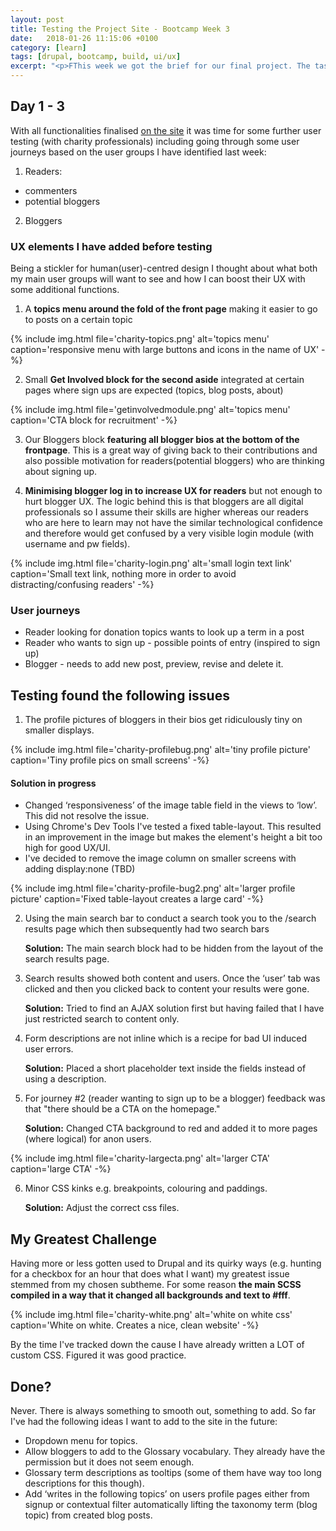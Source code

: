 ```yaml
---
layout: post
title: Testing the Project Site - Bootcamp Week 3
date:   2018-01-26 11:15:06 +0100
category: [learn]
tags: [drupal, bootcamp, build, ui/ux]
excerpt: "<p>FThis week we got the brief for our final project. The task is to set up a Drupal website and we were given three projects to choose from. I have gone for the Charity Blog site as reading through the brief that seemed the most challenging and also very relevant to me coming from the non-profit sector it was a topic close to my heart.</p>"
---
```


## Day 1 - 3

With all functionalities finalised [on the site](http://dev-appcharity.pantheonsite.io/) it was time for some further user testing (with charity professionals) including going through some user journeys based on the user groups I have identified last week:

1. Readers:
+ commenters
+ potential bloggers
2. Bloggers

### UX elements I have added before testing

Being a stickler for human(user)-centred design I thought about what both my main user groups will want to see and how I can boost their UX with some additional functions.

1. A **topics menu around the fold of the front page** making it easier to go to posts on a certain topic

{% include img.html file='charity-topics.png' alt='topics menu'
caption='responsive menu with large buttons and icons in the name of UX' -%}

2. Small **Get Involved block for the second aside** integrated at certain pages where sign ups are expected (topics, blog posts, about)

{% include img.html file='getinvolvedmodule.png' alt='topics menu'
caption='CTA block for recruitment' -%}

3. Our Bloggers block **featuring all blogger bios at the bottom of the frontpage**. This is a great way of giving back to their contributions and also possible motivation for readers(potential bloggers) who are thinking about signing up.

4. **Minimising blogger log in to increase UX for readers** but not enough to hurt blogger UX. The logic behind this is that bloggers are all digital professionals so I assume their skills are higher whereas our readers who are here to learn may not have the similar technological confidence and therefore would get confused by a very visible login module (with username and pw fields).

{% include img.html file='charity-login.png' alt='small login text link'
caption='Small text link, nothing more in order to avoid distracting/confusing readers' -%}

### User journeys

- Reader looking for donation topics wants to look up a term in a post
- Reader who wants to sign up - possible points of entry (inspired to sign up)
- Blogger - needs to add new post, preview, revise and delete it.

## Testing found the following issues

1. The profile pictures of bloggers in their bios get ridiculously tiny on smaller displays.

{% include img.html file='charity-profilebug.png' alt='tiny profile picture'
caption='Tiny profile pics on small screens' -%}

#### Solution in progress

- Changed ‘responsiveness’ of the image table field in the views to ‘low’. This did not resolve the issue.
- Using Chrome's Dev Tools I've tested a fixed table-layout. This resulted in an improvement in the image but makes the element's height a bit too high for good UX/UI.
- I've decided to remove the image column on smaller screens with adding display:none (TBD)

{% include img.html file='charity-profile-bug2.png' alt='larger profile picture'
caption='Fixed table-layout creates a large card' -%}

2. Using the main search bar to conduct a search took you to the /search results page which then subsequently had two search bars

     **Solution:** The main search block had to be hidden from the layout of the search results page.

3. Search results showed both content and users. Once the ‘user’ tab was clicked and then you clicked back to content your results were gone.

     **Solution:** Tried to find an AJAX solution first but having failed that I have just restricted search to content only.

4. Form descriptions are not inline which is a recipe for bad UI induced user errors.

     **Solution:** Placed a short placeholder text inside the fields instead of using a description.

5. For journey #2 (reader wanting to sign up to be a blogger) feedback was that "there should be a CTA on the homepage."

    **Solution:** Changed CTA background to red and added it to more pages (where logical) for anon users.

{% include img.html file='charity-largecta.png' alt='larger CTA'
caption='large CTA' -%}

6. Minor CSS kinks e.g. breakpoints, colouring and paddings.

     **Solution:** Adjust the correct css files.

## My Greatest Challenge

Having more or less gotten used to Drupal and its quirky ways (e.g. hunting for a checkbox for an hour that does what I want) my greatest issue stemmed from my chosen subtheme. For some reason **the main SCSS compiled in a way that it changed all backgrounds and text to #fff**.

{% include img.html file='charity-white.png' alt='white on white css'
caption='White on white. Creates a nice, clean website' -%}

By the time I've tracked down the cause I have already written a LOT of custom CSS. Figured it was good practice.

## Done?

Never. There is always something to smooth out, something to add. So far I've had the following ideas I want to add to the site in the future:

- Dropdown menu for topics.
- Allow bloggers to add to the Glossary vocabulary. They already have the permission but it does not seem enough.
- Glossary term descriptions as tooltips (some of them have way too long descriptions for this though).
- Add ‘writes in the following topics’ on users profile pages either from signup or contextual filter automatically lifting the taxonomy term (blog topic) from created blog posts.